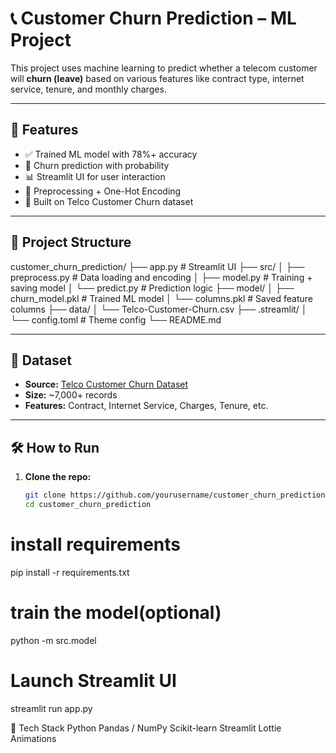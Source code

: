 # 📞 Customer Churn Prediction – ML Project

This project uses machine learning to predict whether a telecom customer will **churn (leave)** based on various features like contract type, internet service, tenure, and monthly charges.

---

## 🚀 Features

- ✅ Trained ML model with 78%+ accuracy
- 🎯 Churn prediction with probability
- 📊 Streamlit UI for user interaction
- 🧠 Preprocessing + One-Hot Encoding
- 💼 Built on Telco Customer Churn dataset

---

## 📂 Project Structure

customer_churn_prediction/
├── app.py # Streamlit UI
├── src/
│ ├── preprocess.py # Data loading and encoding
│ ├── model.py # Training + saving model
│ └── predict.py # Prediction logic
├── model/
│ ├── churn_model.pkl # Trained ML model
│ └── columns.pkl # Saved feature columns
├── data/
│ └── Telco-Customer-Churn.csv
├── .streamlit/
│ └── config.toml # Theme config
└── README.md

---

## 🧪 Dataset

- **Source:** [Telco Customer Churn Dataset](https://www.kaggle.com/datasets/blastchar/telco-customer-churn)
- **Size:** ~7,000+ records
- **Features:** Contract, Internet Service, Charges, Tenure, etc.

---

## 🛠️ How to Run

1. **Clone the repo:**
   ```bash
   git clone https://github.com/yourusername/customer_churn_prediction.git
   cd customer_churn_prediction

# install requirements
pip install -r requirements.txt

# train the model(optional)
python -m src.model

# Launch Streamlit UI
streamlit run app.py

🧠 Tech Stack
Python
Pandas / NumPy
Scikit-learn
Streamlit
Lottie Animations


